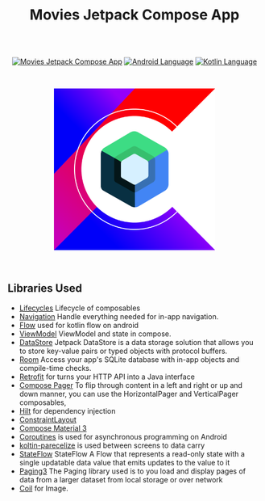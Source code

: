 <h1 align="center">Movies Jetpack Compose App</h1></br>

<br>

<p align="center">
  <a href="#"><img alt="Movies Jetpack Compose App"  src="https://badgen.net/badge/Apps/58?icon=https://raw.githubusercontent.com/androiddevnotes/awesome-jetpack-compose-android   apps/master/assets/count.svg&color=0984e3"/></a>
  <a href="#"><img alt="Android Language" src="https://badgen.net/badge/OS/Android?icon=https://raw.githubusercontent.com/androiddevnotes/awesome-jetpack-compose-android-apps/master/asserts/android.svg&color=3ddc84"/></a>
  <a href="#"><img alt="Kotlin Language" src="https://badgen.net/badge/language/Kotlin?icon=https://raw.githubusercontent.com/androiddevnotes/awesome-jetpack-compose-android-apps/master/asserts/kotlin.svg&color=f18e33"/></a>

</p>

<br>
<p align="center">
<img width="320px" src="asserts/jetpack_compose_androiddevnotes.png" alt="jetpack compose androiddevnotes logo"></img>
</p><br>

Libraries Used
--------------
  * [Lifecycles][3] Lifecycle of composables
  * [Navigation][4] Handle everything needed for in-app navigation.
  * [Flow][5] used for kotlin flow on android 
  * [ViewModel][6] ViewModel and state in compose.
  * [DataStore][7] Jetpack DataStore is a data storage solution that allows you to store key-value pairs or typed objects with protocol buffers.
  * [Room][8] Access your app's SQLite database with in-app objects and compile-time checks.
  * [Retrofit][9] for turns your HTTP API into a Java interface
  * [Compose Pager][10] To flip through content in a left and right or up and down manner,  you can use the HorizontalPager and VerticalPager composables, 
  * [Hilt][11] for dependency injection
  * [ConstraintLayout][13]
  * [Compose Material 3][14]
  * [Coroutines][16] is used for asynchronous programming on Android
  * [koltin-parecelize][17] is used between screens to data carry 
  * [StateFlow][18] StateFlow A Flow that represents a read-only state with a single updatable data value that emits updates to the value to it
  * [Paging3][21] The Paging library used is to you load and display pages of data from a larger dataset from local storage or over network
  * [Coil][22] for Image.


    
[3]: https://developer.android.com/jetpack/compose/lifecycle
[4]: https://developer.android.com/jetpack/compose/navigation
[5]: https://developer.android.com/kotlin/flow
[6]: https://developer.android.com/topic/libraries/architecture/viewmodel
[7]: https://developer.android.com/topic/libraries/architecture/datastore
[8]: https://developer.android.com/training/data-storage/room
[9]: https://square.github.io/retrofit/
[10]: https://developer.android.com/jetpack/compose/layouts/pager
[11]: https://developer.android.com/training/dependency-injection/hilt-android
[12]: https://github.com/airbnb/lottie-android
[13]: https://developer.android.com/jetpack/compose/layouts/constraintlayout
[14]: https://developer.android.com/jetpack/androidx/releases/compose-material3
[15]: https://developer.android.com/topic/architecture
[16]: https://developer.android.com/kotlin/coroutines
[17]: https://developer.android.com/kotlin/parcelize
[18]: https://developer.android.com/kotlin/flow/stateflow-and-sharedflow
[19]: https://developer.android.com/topic/libraries/architecture/datastore?gclid=CjwKCAjw9NeXBhAMEiwAbaY4liy2YHqQkrxCEEXe3Cq1ZBmkYnQK6q7Zs5C5juMPBLgguRXqPNn0pRoCTPYQAvD_BwE&gclsrc=aw.ds
[20]: https://developer.android.com/topic/libraries/architecture/livedata
[21]: https://github.com/PierfrancescoSoffritti/android-youtube-player
[22]: https://coil-kt.github.io/coil/compose/
